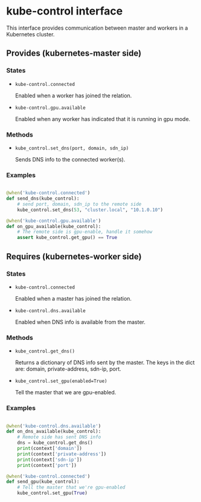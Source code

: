 # kube-control interface

This interface provides communication between master and workers in a
Kubernetes cluster.


## Provides (kubernetes-master side)


### States

* `kube-control.connected`

  Enabled when a worker has joined the relation.

* `kube-control.gpu.available`

  Enabled when any worker has indicated that it is running in gpu mode.


### Methods

* `kube_control.set_dns(port, domain, sdn_ip)`

  Sends DNS info to the connected worker(s).


### Examples

```python

@when('kube-control.connected')
def send_dns(kube_control):
    # send port, domain, sdn_ip to the remote side
    kube_control.set_dns(53, "cluster.local", "10.1.0.10")

@when('kube-control.gpu.available')
def on_gpu_available(kube_control):
    # The remote side is gpu-enable, handle it somehow
    assert kube_control.get_gpu() == True

```

## Requires (kubernetes-worker side)


### States

* `kube-control.connected`

  Enabled when a master has joined the relation.

* `kube-control.dns.available`

  Enabled when DNS info is available from the master.


### Methods

* `kube_control.get_dns()`

  Returns a dictionary of DNS info sent by the master. The keys in the
  dict are: domain, private-address, sdn-ip, port.

* `kube_control.set_gpu(enabled=True)`

  Tell the master that we are gpu-enabled.


### Examples

```python

@when('kube-control.dns.available')
def on_dns_available(kube_control):
    # Remote side has sent DNS info
    dns = kube_control.get_dns()
    print(context['domain'])
    print(context['private-address'])
    print(context['sdn-ip'])
    print(context['port'])

@when('kube-control.connected')
def send_gpu(kube_control):
    # Tell the master that we're gpu-enabled
    kube_control.set_gpu(True)

```
